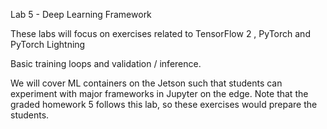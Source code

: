 Lab 5 - Deep Learning Framework

These labs will focus on exercises related to  TensorFlow 2 , PyTorch and PyTorch Lightning

Basic training loops and validation / inference.

We will cover ML containers on the Jetson such that students can experiment with major frameworks in Jupyter on the edge.
Note that the graded homework 5 follows this lab, so these exercises would prepare the students.
